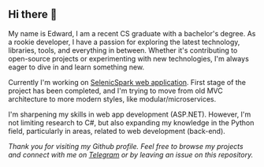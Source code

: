 ## Hi there 👋  


My name is Edward, I am a recent CS graduate with a bachelor's degree. As a rookie developer, I have a passion for exploring the latest technology, libraries, tools, and everything in between. Whether it's contributing to open-source projects or experimenting with new technologies, I'm always eager to dive in and learn something new.  


Currently I'm working on [SelenicSpark web application](https://github.com/HardcoreMagazine/SelenicSparkApp). First stage of the project has been completed, and I'm trying to move from old MVC architecture to more modern styles, like modular/microservices.  


I'm sharpening my skills in web app development (ASP.NET). However, I'm not limiting research to C#, but also expanding my knowledge in the Python field, particularly in areas, related to web development (back-end).  


*Thank you for visiting my Github profile. Feel free to browse my projects and connect with me on [Telegram](https://t.me/hardcoremagazine) or by leaving an issue on this repository.*  
